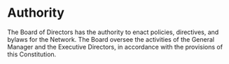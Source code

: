 # Authority

The Board of Directors has the authority to enact policies, directives, and bylaws for the Network. The Board oversee the activities of the General Manager and the Executive Directors, in accordance with the provisions of this Constitution.


